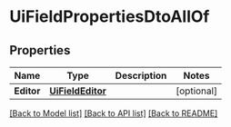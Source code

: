 # UiFieldPropertiesDtoAllOf

## Properties

Name | Type | Description | Notes
------------ | ------------- | ------------- | -------------
**Editor** | [**UiFieldEditor**](UIFieldEditor.md) |  | [optional] 

[[Back to Model list]](../README.md#documentation-for-models) [[Back to API list]](../README.md#documentation-for-api-endpoints) [[Back to README]](../README.md)


